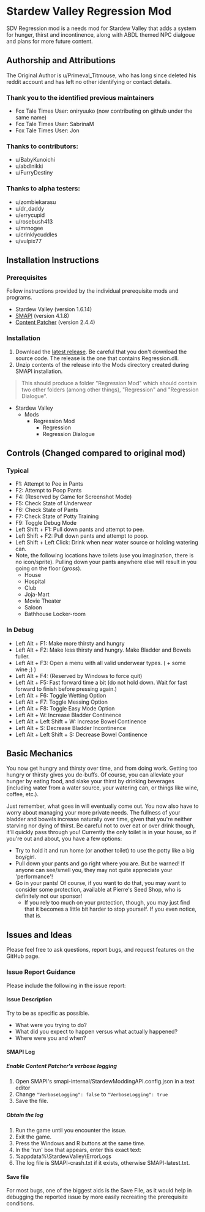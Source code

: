 # Stardew Valley Regression Mod
SDV Regression mod is a needs mod for Stardew Valley that adds a system for hunger, thirst and incontinence, along with ABDL themed NPC dialgoue and plans for more future content.

## Authorship and Attributions
The Original Author is u/Primeval_Titmouse, who has long since deleted his reddit account and has left no other identifying or contact details.

### Thank you to the identified previous maintainers
- Fox Tale Times User: oniryuuko (now contributing on github under the same name)
- Fox Tale Times User: SabrinaM
- Fox Tale Times User: Jon

### Thanks to contributors:
- u/BabyKunoichi
- u/abdlnikki
- u/FurryDestiny

### Thanks to alpha testers:
- u/zombiekarasu
- u/dr_daddy
- u/errycupid
- u/rosebush413
- u/mrnogee
- u/crinklycuddles
- u/vulpix77

## Installation Instructions
### Prerequisites
Follow instructions provided by the individual prerequisite mods and programs.
- Stardew Valley (version 1.6.14)
- [SMAPI](https://smapi.io/) (version 4.1.8)
- [Content Patcher](https://www.nexusmods.com/stardewvalley/mods/1915?tab=files) (version 2.4.4)

### Installation
1) Download the [latest release](https://github.com/zippity21/Stardew_Valley_Regression_Mod/releases). Be careful that you don't download the source code. The release is the one that contains Regression.dll.
2) Unzip contents of the release into the Mods directory created during SMAPI installation.
> This should produce a folder "Regression Mod" which should contain two other folders (among other things), "Regression" and "Regression Dialogue".
- Stardew Valley
  - Mods
    - Regression Mod
      - Regression
      - Regression Dialogue  

## Controls (Changed compared to original mod)
### Typical
- F1: Attempt to Pee in Pants
- F2: Attempt to Poop Pants
- F4: (Reserved by Game for Screenshot Mode)
- F5: Check State of Underwear
- F6: Check State of Pants
- F7: Check State of Potty Training
- F9: Toggle Debug Mode
- Left Shift + F1: Pull down pants and attempt to pee.
- Left Shift + F2: Pull down pants and attempt to poop.
- Left Shift + Left Click: Drink when near water source or holding watering can.
- Note, the following locations have toilets (use you imagination, there is no icon/sprite). Pulling down your pants anywhere else will result in you going on the floor (*gross*).
  - House
  - Hospital
  - Club
  - Joja-Mart
  - Movie Theater
  - Saloon
  - Bathhouse Locker-room

### In Debug
- Left Alt + F1: Make more thirsty and hungry
- Left Alt + F2: Make less thirsty and hungry. Make Bladder and Bowels fuller.
- Left Alt + F3: Open a menu with all valid underwear types. ( + some wine ;) )
- Left Alt + F4: (Reserved by Windows to force quit)
- Left Alt + F5: Fast forward time a bit (do not hold down. Wait for fast forward to finish before pressing again.)
- Left Alt + F6: Toggle Wetting Option
- Left Alt + F7: Toggle Messing Option
- Left Alt + F8: Toggle Easy Mode Option
- Left Alt + W: Increase Bladder Continence
- Left Alt + Left Shift + W: Increase Bowel Continence
- Left Alt + S: Decrease Bladder Incontinence
- Left Alt + Left Shift + S: Decrease Bowel Continence

## Basic Mechanics
You now get hungry and thirsty over time, and from doing work. Getting too hungry or thirsty gives you de-buffs. Of course, you can alleviate your hunger by eating food, and slake your thirst by drinking beverages (including water from a water source, your watering can, or things like wine, coffee, etc.).

Just remember, what goes in will eventually come out. You now also have to worry about managing your more private needs. The fullness of your bladder and bowels increase naturally over time, given that you're neither starving nor dying of thirst. Be careful not to over eat or over drink though, it'll quickly pass through you! Currently the only toilet is in your house, so if you're out and about, you have a few options:
- Try to hold it and run home (or another toilet) to use the potty like a big boy/girl.
- Pull down your pants and go right where you are. But be warned! If anyone can see/smell you, they may not quite appreciate your 'performance'!
- Go in your pants! Of course, if you want to do that, you may want to consider some protection, available at Pierre's Seed Shop, who is definitely not our sponsor!
  - If you rely too much on your protection, though, you may just find that it becomes a little bit harder to stop yourself. If you even notice, that is.

## Issues and Ideas
Please feel free to ask questions, report bugs, and request features on the GitHub page.

### Issue Report Guidance
Please include the following in the issue report:

#### Issue Description
Try to be as specific as possible. 
- What were you trying to do?
- What did you expect to happen versus what actually happened?
- Where were you and when?

#### SMAPI Log
##### Enable Content Patcher's verbose logging
1. Open SMAPI's smapi-internal/StardewModdingAPI.config.json in a text editor
2. Change `"VerboseLogging": false` to `"VerboseLogging": true`
3. Save the file.

##### Obtain the log
1. Run the game until you encounter the issue.
2. Exit the game.
3. Press the Windows and R buttons at the same time.
4. In the 'run' box that appears, enter this exact text:
5. %appdata%\StardewValley\ErrorLogs
6. The log file is SMAPI-crash.txt if it exists, otherwise SMAPI-latest.txt.

#### Save file
For most bugs, one of the biggest aids is the Save File, as it would help in debugging the reported issue by more easily recreating the prerequisite conditions.
